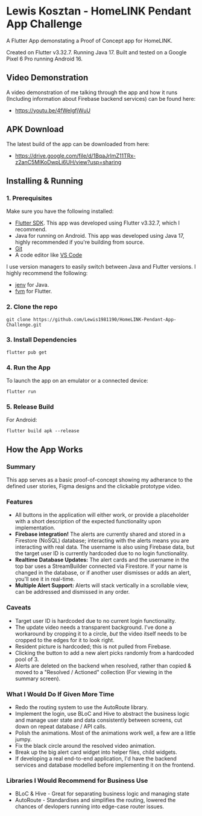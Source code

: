 # Lewis Kosztan - HomeLINK Pendant App Challenge

A Flutter App demonstating a Proof of Concept app for HomeLINK.

Created on Flutter v3.32.7. Running Java 17. Built and tested on a Google Pixel 6 Pro running Android 16. 

## Video Demonstration
A video demonstration of me talking through the app and how it runs (Including information about Firebase backend services) can be found here:
- https://youtu.be/4fWeIgfjWuU

## APK Download
The latest build of the app can be downloaded from here:
- https://drive.google.com/file/d/1BqaJrlmZ11TRx-z2anC5MIKoDwpLi6UH/view?usp=sharing

## Installing & Running
### 1. Prerequisites
Make sure you have the following installed:
- [Flutter SDK](https://docs.flutter.dev/get-started/install). This app was developed using Flutter v3.32.7, which I recommend.
- Java for running on Android. This app was developed using Java 17, highly recommended if you're building from source. 
- [Git](https://git-scm.com/)
- A code editor like [VS Code](https://code.visualstudio.com/)

I use version managers to easily switch between Java and Flutter versions. I highly recommend the following:
- [jenv](https://github.com/jenv/jenv) for Java. 
- [fvm](https://fvm.app) for Flutter. 

### 2. Clone the repo
```
git clone https://github.com/Lewis1981190/HomeLINK-Pendant-App-Challenge.git
```

### 3. Install Dependencies
```
flutter pub get
```

### 4. Run the App
To launch the app on an emulator or a connected device:
```
flutter run
```

### 5. Release Build
For Android:
```
flutter build apk --release
```

## How the App Works
### Summary
This app serves as a basic proof-of-concept showing my adherance to the defined user stories, Figma designs and the clickable prototype video.

### Features
- All buttons in the application will either work, or provide a placeholder with a short description of the expected functionality upon implementation.
- **Firebase integration!** The alerts are currently shared and stored in a Firestore (NoSQL) database; interacting with the alerts means you are interacting with real data. The username is also using Firebase data, but the target user ID is currently hardcoded due to no login functionality.
- **Realtime Database Updates:** The alert cards and the username in the top bar uses a StreamBuilder connected via Firestore. If your name is changed in the database, or if another user dismisses or adds an alert, you'll see it in real-time.
- **Multiple Alert Support:** Alerts will stack vertically in a scrollable view, can be addressed and dismissed in any order.

### Caveats
- Target user ID is hardcoded due to no current login functionality.
- The update video needs a transparent background. I've done a workaround by cropping it to a circle, *but* the video itself needs to be cropped to the edges for it to look right.
- Resident picture is hardcoded; this is not pulled from Firebase.
- Clicking the button to add a new alert picks randomly from a hardcoded pool of 3.
- Alerts are deleted on the backend when resolved, rather than copied & moved to a "Resolved / Actioned" collection (For viewing in the summary screen).

### What I Would Do If Given More Time
- Redo the routing system to use the AutoRoute library.
- Implement the login, use BLoC and Hive to abstract the business logic and manage user state and data consistently between screens, cut down on repeat database / API calls.
- Polish the animations. Most of the animations work well, a few are a little jumpy.
- Fix the black circle around the resolved video animation.
- Break up the big alert card widget into helper files, child widgets.
- If developing a real end-to-end application, I'd have the backend services and database modelled before implementing it on the frontend.

### Libraries I Would Recommend for Business Use
- BLoC & Hive - Great for separating business logic and managing state
- AutoRoute - Standardises and simplifies the routing, lowered the chances of devlopers running into edge-case router issues.
